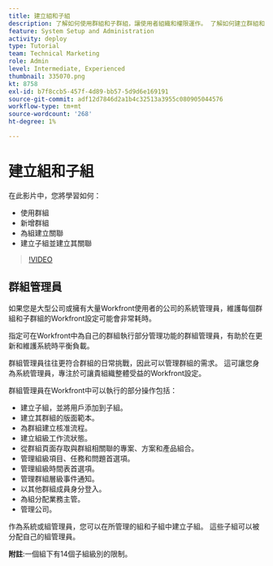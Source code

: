 ```yaml
---
title: 建立組和子組
description: 了解如何使用群組和子群組，讓使用者組織和權限運作。 了解如何建立群組和子群組。
feature: System Setup and Administration
activity: deploy
type: Tutorial
team: Technical Marketing
role: Admin
level: Intermediate, Experienced
thumbnail: 335070.png
kt: 8758
exl-id: b7f8ccb5-457f-4d89-bb57-5d9d6e169191
source-git-commit: adf12d7846d2a1b4c32513a3955c080905044576
workflow-type: tm+mt
source-wordcount: '268'
ht-degree: 1%

---
```


# 建立組和子組

在此影片中，您將學習如何：

* 使用群組
* 新增群組
* 為組建立關聯
* 建立子組並建立其關聯

>[!VIDEO](https://video.tv.adobe.com/v/335070/?quality=12)

## 群組管理員

如果您是大型公司或擁有大量Workfront使用者的公司的系統管理員，維護每個群組和子群組的Workfront設定可能會非常耗時。

指定可在Workfront中為自己的群組執行部分管理功能的群組管理員，有助於在更新和維護系統時平衡負載。

群組管理員往往更符合群組的日常挑戰，因此可以管理群組的需求。 這可讓您身為系統管理員，專注於可讓貴組織整體受益的Workfront設定。

群組管理員在Workfront中可以執行的部分操作包括：

* 建立子組，並將用戶添加到子組。
* 建立其群組的版面範本。
* 為群組建立核准流程。
* 建立組級工作流狀態。
* 從群組頁面存取與群組相關聯的專案、方案和產品組合。
* 管理組級項目、任務和問題首選項。
* 管理組級時間表首選項。
* 管理群組層級事件通知。
* 以其他群組成員身分登入。
* 為組分配業務主管。
* 管理公司。

作為系統或組管理員，您可以在所管理的組和子組中建立子組。 這些子組可以被分配自己的組管理員。

**附註**:一個組下有14個子組級別的限制。
